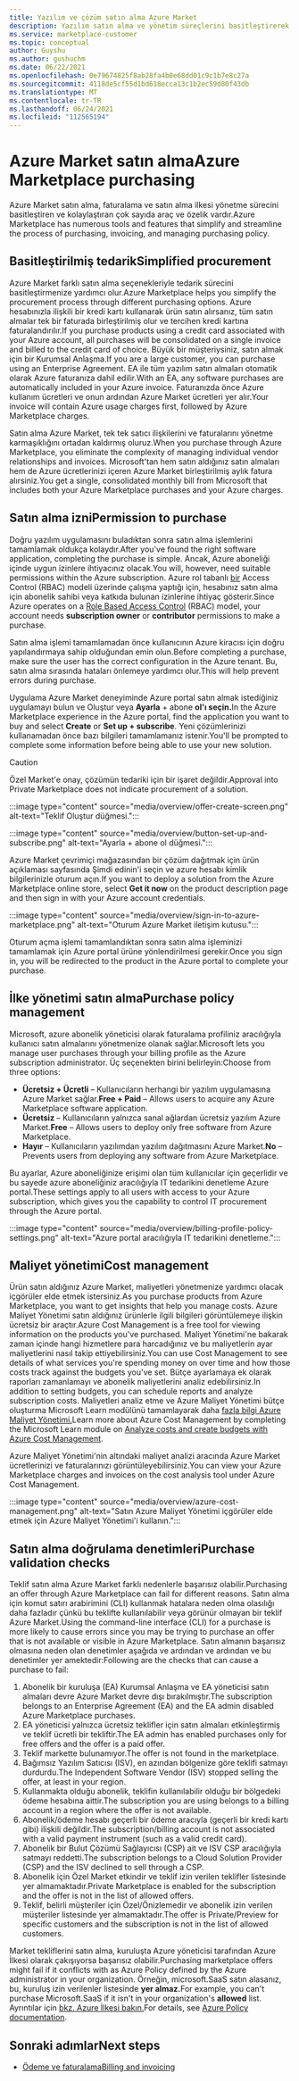 ```yaml
---
title: Yazılım ve çözüm satın alma Azure Market
description: Yazılım satın alma ve yönetim süreçlerini basitleştirerek kolaylaştıran araçlar hakkında bilgi Azure Market.
ms.service: marketplace-customer
ms.topic: conceptual
author: Guyshu
ms.author: gushuchm
ms.date: 06/22/2021
ms.openlocfilehash: 0e79674825f8ab28fa4b0e68dd01c9c1b7e8c27a
ms.sourcegitcommit: 4118de5cf55d1bd618ecca13c1b2ec59d80f43db
ms.translationtype: MT
ms.contentlocale: tr-TR
ms.lasthandoff: 06/24/2021
ms.locfileid: "112565194"
---
```

# <a name="azure-marketplace-purchasing"></a><span data-ttu-id="a1a34-103">Azure Market satın alma</span><span class="sxs-lookup"><span data-stu-id="a1a34-103">Azure Marketplace purchasing</span></span>

<span data-ttu-id="a1a34-104">Azure Market satın alma, faturalama ve satın alma ilkesi yönetme sürecini basitleştiren ve kolaylaştıran çok sayıda araç ve özelik vardır.</span><span class="sxs-lookup"><span data-stu-id="a1a34-104">Azure Marketplace has numerous tools and features that simplify and streamline the process of purchasing, invoicing, and managing purchasing policy.</span></span>

## <a name="simplified-procurement"></a><span data-ttu-id="a1a34-105">Basitleştirilmiş tedarik</span><span class="sxs-lookup"><span data-stu-id="a1a34-105">Simplified procurement</span></span>

<span data-ttu-id="a1a34-106">Azure Market farklı satın alma seçenekleriyle tedarik sürecini basitleştirmenize yardımcı olur.</span><span class="sxs-lookup"><span data-stu-id="a1a34-106">Azure Marketplace helps you simplify the procurement process through different purchasing options.</span></span> <span data-ttu-id="a1a34-107">Azure hesabınızla ilişkili bir kredi kartı kullanarak ürün satın alırsanız, tüm satın almalar tek bir faturada birleştirilmiş olur ve tercihen kredi kartına faturalandırılır.</span><span class="sxs-lookup"><span data-stu-id="a1a34-107">If you purchase products using a credit card associated with your Azure account, all purchases will be consolidated on a single invoice and billed to the credit card of choice.</span></span> <span data-ttu-id="a1a34-108">Büyük bir müşteriysiniz, satın almak için bir Kurumsal Anlaşma.</span><span class="sxs-lookup"><span data-stu-id="a1a34-108">If you are a large customer, you can purchase using an Enterprise Agreement.</span></span> <span data-ttu-id="a1a34-109">EA ile tüm yazılım satın almaları otomatik olarak Azure faturanıza dahil edilir.</span><span class="sxs-lookup"><span data-stu-id="a1a34-109">With an EA, any software purchases are automatically included in your Azure invoice.</span></span> <span data-ttu-id="a1a34-110">Faturanızda önce Azure kullanım ücretleri ve onun ardından Azure Market ücretleri yer alır.</span><span class="sxs-lookup"><span data-stu-id="a1a34-110">Your invoice will contain Azure usage charges first, followed by Azure Marketplace charges.</span></span>

<span data-ttu-id="a1a34-111">Satın alma Azure Market, tek tek satıcı ilişkilerini ve faturalarını yönetme karmaşıklığını ortadan kaldırmış oluruz.</span><span class="sxs-lookup"><span data-stu-id="a1a34-111">When you purchase through Azure Marketplace, you eliminate the complexity of managing individual vendor relationships and invoices.</span></span> <span data-ttu-id="a1a34-112">Microsoft'tan hem satın aldığınız satın almaları hem de Azure ücretlerinizi içeren Azure Market birleştirilmiş aylık fatura alırsiniz.</span><span class="sxs-lookup"><span data-stu-id="a1a34-112">You get a single, consolidated monthly bill from Microsoft that includes both your Azure Marketplace purchases and your Azure charges.</span></span>

## <a name="permission-to-purchase"></a><span data-ttu-id="a1a34-113">Satın alma izni</span><span class="sxs-lookup"><span data-stu-id="a1a34-113">Permission to purchase</span></span>

<span data-ttu-id="a1a34-114">Doğru yazılım uygulamasını buladıktan sonra satın alma işlemlerini tamamlamak oldukça kolaydır.</span><span class="sxs-lookup"><span data-stu-id="a1a34-114">After you've found the right software application, completing the purchase is simple.</span></span> <span data-ttu-id="a1a34-115">Ancak, Azure aboneliği içinde uygun izinlere ihtiyacınız olacak.</span><span class="sxs-lookup"><span data-stu-id="a1a34-115">You will, however, need suitable permissions within the Azure subscription.</span></span> <span data-ttu-id="a1a34-116">Azure rol tabanlı [bir](/azure/role-based-access-control/overview) Access Control (RBAC) modeli üzerinde çalışma  yaptığı  için, hesabınız satın alma için abonelik sahibi veya katkıda bulunan izinlerine ihtiyaç gösterir.</span><span class="sxs-lookup"><span data-stu-id="a1a34-116">Since Azure operates on a [Role Based Access Control](/azure/role-based-access-control/overview) (RBAC) model, your account needs **subscription owner** or **contributor** permissions to make a purchase.</span></span>

<span data-ttu-id="a1a34-117">Satın alma işlemi tamamlamadan önce kullanıcının Azure kiracısı için doğru yapılandırmaya sahip olduğundan emin olun.</span><span class="sxs-lookup"><span data-stu-id="a1a34-117">Before completing a purchase, make sure the user has the correct configuration in the Azure tenant.</span></span> <span data-ttu-id="a1a34-118">Bu, satın alma sırasında hataları önlemeye yardımcı olur.</span><span class="sxs-lookup"><span data-stu-id="a1a34-118">This will help prevent errors during purchase.</span></span>

<span data-ttu-id="a1a34-119">Uygulama Azure Market deneyiminde Azure portal satın almak istediğiniz uygulamayı bulun ve Oluştur veya **Ayarla** + abone **ol'ı seçin.**</span><span class="sxs-lookup"><span data-stu-id="a1a34-119">In the Azure Marketplace experience in the Azure portal, find the application you want to buy and select **Create** or **Set up + subscribe**.</span></span> <span data-ttu-id="a1a34-120">Yeni çözümlerinizi kullanamadan önce bazı bilgileri tamamlamanız istenir.</span><span class="sxs-lookup"><span data-stu-id="a1a34-120">You'll be prompted to complete some information before being able to use your new solution.</span></span>

> [!CAUTION]
> <span data-ttu-id="a1a34-121">Özel Market'e onay, çözümün tedariki için bir işaret değildir.</span><span class="sxs-lookup"><span data-stu-id="a1a34-121">Approval into Private Marketplace does not indicate procurement of a solution.</span></span>

:::image type="content" source="media/overview/offer-create-screen.png" alt-text="Teklif Oluştur düğmesi.":::

:::image type="content" source="media/overview/button-set-up-and-subscribe.png" alt-text="Ayarla + abone ol düğmesi.":::

<span data-ttu-id="a1a34-124">Azure Market çevrimiçi mağazasından bir çözüm dağıtmak için ürün  açıklaması sayfasında Şimdi edinin'i seçin ve azure hesabı kimlik bilgilerinizle oturum açın.</span><span class="sxs-lookup"><span data-stu-id="a1a34-124">If you want to deploy a solution from the Azure Marketplace online store, select **Get it now** on the product description page and then sign in with your Azure account credentials.</span></span>

:::image type="content" source="media/overview/sign-in-to-azure-marketplace.png" alt-text="Oturum Azure Market iletişim kutusu.":::

<span data-ttu-id="a1a34-126">Oturum açma işlemi tamamlandıktan sonra satın alma işleminizi tamamlamak için Azure portal ürüne yönlendirilmesi gerekir.</span><span class="sxs-lookup"><span data-stu-id="a1a34-126">Once you sign in, you will be redirected to the product in the Azure portal to complete your purchase.</span></span>

## <a name="purchase-policy-management"></a><span data-ttu-id="a1a34-127">İlke yönetimi satın alma</span><span class="sxs-lookup"><span data-stu-id="a1a34-127">Purchase policy management</span></span>

<span data-ttu-id="a1a34-128">Microsoft, azure abonelik yöneticisi olarak faturalama profiliniz aracılığıyla kullanıcı satın almalarını yönetmenize olanak sağlar.</span><span class="sxs-lookup"><span data-stu-id="a1a34-128">Microsoft lets you manage user purchases through your billing profile as the Azure subscription administrator.</span></span> <span data-ttu-id="a1a34-129">Üç seçenekten birini belirleyin:</span><span class="sxs-lookup"><span data-stu-id="a1a34-129">Choose from three options:</span></span>

- <span data-ttu-id="a1a34-130">**Ücretsiz + Ücretli** – Kullanıcıların herhangi bir yazılım uygulamasına Azure Market sağlar.</span><span class="sxs-lookup"><span data-stu-id="a1a34-130">**Free + Paid** – Allows users to acquire any Azure Marketplace software application.</span></span>
- <span data-ttu-id="a1a34-131">**Ücretsiz** – Kullanıcıların yalnızca sanal ağlardan ücretsiz yazılım Azure Market.</span><span class="sxs-lookup"><span data-stu-id="a1a34-131">**Free** – Allows users to deploy only free software from Azure Marketplace.</span></span>
- <span data-ttu-id="a1a34-132">**Hayır** – Kullanıcıların yazılımdan yazılım dağıtmasını Azure Market.</span><span class="sxs-lookup"><span data-stu-id="a1a34-132">**No** – Prevents users from deploying any software from Azure Marketplace.</span></span>

<span data-ttu-id="a1a34-133">Bu ayarlar, Azure aboneliğinize erişimi olan tüm kullanıcılar için geçerlidir ve bu sayede azure aboneliğiniz aracılığıyla IT tedarikini denetleme Azure portal.</span><span class="sxs-lookup"><span data-stu-id="a1a34-133">These settings apply to all users with access to your Azure subscription, which gives you the capability to control IT procurement through the Azure portal.</span></span>

:::image type="content" source="media/overview/billing-profile-policy-settings.png" alt-text="Azure portal aracılığıyla IT tedarikini denetleme.":::

## <a name="cost-management"></a><span data-ttu-id="a1a34-135">Maliyet yönetimi</span><span class="sxs-lookup"><span data-stu-id="a1a34-135">Cost management</span></span>

<span data-ttu-id="a1a34-136">Ürün satın aldığınız Azure Market, maliyetleri yönetmenize yardımcı olacak içgörüler elde etmek istersiniz.</span><span class="sxs-lookup"><span data-stu-id="a1a34-136">As you purchase products from Azure Marketplace, you want to get insights that help you manage costs.</span></span> <span data-ttu-id="a1a34-137">Azure Maliyet Yönetimi satın aldığınız ürünlerle ilgili bilgileri görüntülemeye ilişkin ücretsiz bir araçtır.</span><span class="sxs-lookup"><span data-stu-id="a1a34-137">Azure Cost Management is a free tool for viewing information on the products you've purchased.</span></span> <span data-ttu-id="a1a34-138">Maliyet Yönetimi'ne bakarak zaman içinde hangi hizmetlere para harcadığınız ve bu maliyetlerin ayar maliyetlerini nasıl takip ettiyebilirsiniz.</span><span class="sxs-lookup"><span data-stu-id="a1a34-138">You can use Cost Management to see details of what services you're spending money on over time and how those costs track against the budgets you've set.</span></span> <span data-ttu-id="a1a34-139">Bütçe ayarlamaya ek olarak raporları zamanlamayı ve abonelik maliyetlerini analiz edebilirsiniz.</span><span class="sxs-lookup"><span data-stu-id="a1a34-139">In addition to setting budgets, you can schedule reports and analyze subscription costs.</span></span> <span data-ttu-id="a1a34-140">Maliyetleri analiz etme ve Azure Maliyet Yönetimi bütçe oluşturma Microsoft Learn modülünü tamamlayarak daha [fazla bilgi Azure Maliyet Yönetimi.](/learn/modules/analyze-costs-create-budgets-azure-cost-management/)</span><span class="sxs-lookup"><span data-stu-id="a1a34-140">Learn more about Azure Cost Management by completing the Microsoft Learn module on [Analyze costs and create budgets with Azure Cost Management](/learn/modules/analyze-costs-create-budgets-azure-cost-management/).</span></span>

<span data-ttu-id="a1a34-141">Azure Maliyet Yönetimi'nin altındaki maliyet analizi aracında Azure Market ücretlerinizi ve faturalarınızı görüntüleyebilirsiniz.</span><span class="sxs-lookup"><span data-stu-id="a1a34-141">You can view your Azure Marketplace charges and invoices on the cost analysis tool under Azure Cost Management.</span></span>

:::image type="content" source="media/overview/azure-cost-management.png" alt-text="Satın Azure Maliyet Yönetimi içgörüler elde etmek için Azure Maliyet Yönetimi'i kullanın.":::

## <a name="purchase-validation-checks"></a><span data-ttu-id="a1a34-143">Satın alma doğrulama denetimleri</span><span class="sxs-lookup"><span data-stu-id="a1a34-143">Purchase validation checks</span></span>

<span data-ttu-id="a1a34-144">Teklif satın alma Azure Market farklı nedenlerle başarısız olabilir.</span><span class="sxs-lookup"><span data-stu-id="a1a34-144">Purchasing an offer through Azure Marketplace can fail for different reasons.</span></span> <span data-ttu-id="a1a34-145">Satın alma için komut satırı arabirimini (CLI) kullanmak hatalara neden olma olasılığı daha fazladır çünkü bu teklifte kullanılabilir veya görünür olmayan bir teklif Azure Market.</span><span class="sxs-lookup"><span data-stu-id="a1a34-145">Using the command-line interface (CLI) for a purchase is more likely to cause errors since you may be trying to purchase an offer that is not available or visible in Azure Marketplace.</span></span> <span data-ttu-id="a1a34-146">Satın almanın başarısız olmasına neden olan denetimler aşağıda ve ardından ve ardından ve bu denetimler yer amektedir:</span><span class="sxs-lookup"><span data-stu-id="a1a34-146">Following are the checks that can cause a purchase to fail:</span></span>

1. <span data-ttu-id="a1a34-147">Abonelik bir kuruluşa (EA) Kurumsal Anlaşma ve EA yöneticisi satın almaları devre Azure Market devre dışı bırakılmıştır.</span><span class="sxs-lookup"><span data-stu-id="a1a34-147">The subscription belongs to an Enterprise Agreement (EA) and the EA admin disabled Azure Marketplace purchases.</span></span>
1. <span data-ttu-id="a1a34-148">EA yöneticisi yalnızca ücretsiz teklifler için satın almaları etkinleştirmiş ve teklif ücretli bir tekliftir.</span><span class="sxs-lookup"><span data-stu-id="a1a34-148">The EA admin has enabled purchases only for free offers and the offer is a paid offer.</span></span>
1. <span data-ttu-id="a1a34-149">Teklif markette bulunamıyor.</span><span class="sxs-lookup"><span data-stu-id="a1a34-149">The offer is not found in the marketplace.</span></span>
1. <span data-ttu-id="a1a34-150">Bağımsız Yazılım Satıcısı (ISV), en azından bölgenize göre teklifi satmayı durdurdu.</span><span class="sxs-lookup"><span data-stu-id="a1a34-150">The Independent Software Vendor (ISV) stopped selling the offer, at least in your region.</span></span>
1. <span data-ttu-id="a1a34-151">Kullanmakta olduğu abonelik, teklifin kullanılabilir olduğu bir bölgedeki ödeme hesabına aittir.</span><span class="sxs-lookup"><span data-stu-id="a1a34-151">The subscription you are using belongs to a billing account in a region where the offer is not available.</span></span>
1. <span data-ttu-id="a1a34-152">Abonelik/ödeme hesabı geçerli bir ödeme aracıyla (geçerli bir kredi kartı gibi) ilişkili değildir.</span><span class="sxs-lookup"><span data-stu-id="a1a34-152">The subscription/billing account is not associated with a valid payment instrument (such as a valid credit card).</span></span>
1. <span data-ttu-id="a1a34-153">Abonelik bir Bulut Çözümü Sağlayıcısı (CSP) ait ve ISV CSP aracılığıyla satmayı reddetti.</span><span class="sxs-lookup"><span data-stu-id="a1a34-153">The subscription belongs to a Cloud Solution Provider (CSP) and the ISV declined to sell through a CSP.</span></span>
1. <span data-ttu-id="a1a34-154">Abonelik için Özel Market etkindir ve teklif izin verilen teklifler listesinde yer almamaktadır.</span><span class="sxs-lookup"><span data-stu-id="a1a34-154">Private Marketplace is enabled for the subscription and the offer is not in the list of allowed offers.</span></span>
1. <span data-ttu-id="a1a34-155">Teklif, belirli müşteriler için Özel/Önizlemedir ve abonelik izin verilen müşteriler listesinde yer almamaktadır.</span><span class="sxs-lookup"><span data-stu-id="a1a34-155">The offer is Private/Preview for specific customers and the subscription is not in the list of allowed customers.</span></span>

<span data-ttu-id="a1a34-156">Market tekliflerini satın alma, kuruluşta Azure yöneticisi tarafından Azure İlkesi olarak çakışıyorsa başarısız olabilir.</span><span class="sxs-lookup"><span data-stu-id="a1a34-156">Purchasing marketplace offers might fail if it conflicts with as Azure Policy defined by the Azure administrator in your organization.</span></span> <span data-ttu-id="a1a34-157">Örneğin, microsoft.SaaS satın alasanız, bu, kuruluş izin verilenler listesinde **yer almaz.**</span><span class="sxs-lookup"><span data-stu-id="a1a34-157">For example, you can't purchase Microsoft.SaaS if it isn't in your organization's **allowed** list.</span></span> <span data-ttu-id="a1a34-158">Ayrıntılar için [bkz. Azure İlkesi bakın.](/azure/governance/policy/)</span><span class="sxs-lookup"><span data-stu-id="a1a34-158">For details, see [Azure Policy documentation](/azure/governance/policy/).</span></span>

## <a name="next-steps"></a><span data-ttu-id="a1a34-159">Sonraki adımlar</span><span class="sxs-lookup"><span data-stu-id="a1a34-159">Next steps</span></span>

- [<span data-ttu-id="a1a34-160">Ödeme ve faturalama</span><span class="sxs-lookup"><span data-stu-id="a1a34-160">Billing and invoicing</span></span>](billing-invoicing.md)